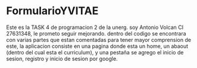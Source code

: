 # FormularioYVITAE
Este es la TASK 4 de programacion 2 de la unerg. soy Antonio Volcan CI 27631348, le prometo seguir mejorando.
dentro del codigo se encontrara con varias partes que estan comentadas para tener mayor comprension de este,
la aplicacion consiste en una pagina donde esta un home, un abaout  (dentro del cual esta el curriculum), y una pestaña
se agrego el inicio de sesion, registro y inicio de sesion por google.